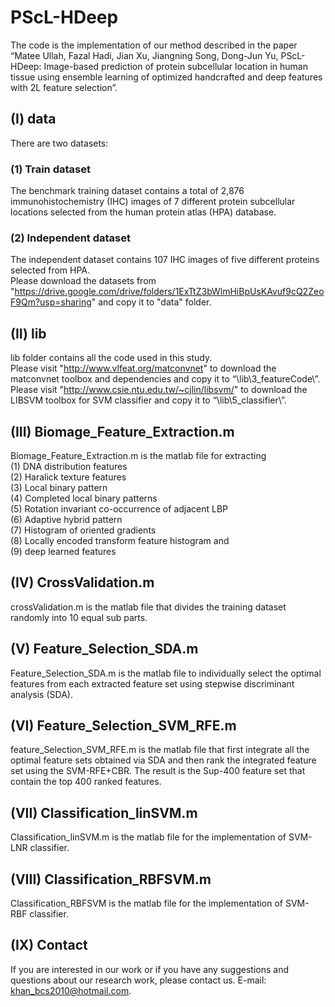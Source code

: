 # PScL-HDeep
The code is the implementation of our method described in the paper “Matee Ullah, Fazal Hadi, Jian Xu, Jiangning Song, Dong-Jun Yu, PScL-HDeep: Image-based prediction of protein subcellular location in human tissue using ensemble learning of optimized handcrafted and deep features with 2L feature selection”.
## (I)	data
There are two datasets:
### (1)	Train dataset
The benchmark training dataset contains a total of 2,876 immunohistochemistry (IHC) images of 7 different protein subcellular locations selected from the human protein atlas (HPA) database.
### (2)	Independent dataset
The independent dataset contains 107 IHC images of five different proteins selected from HPA. <br />
Please download the datasets from "https://drive.google.com/drive/folders/1ExTtZ3bWlmHiBpUsKAvuf9cQ2ZeoF9Qm?usp=sharing" and copy it to "data" folder.
## (II)	lib
lib folder contains all the code used in this study.<br />
Please visit "http://www.vlfeat.org/matconvnet" to download the matconvnet toolbox and dependencies and copy it to “\lib\3_featureCode\”. <br />
Please visit "http://www.csie.ntu.edu.tw/~cjlin/libsvm/" to download the LIBSVM toolbox for SVM classifier and copy it to “\lib\5_classifier\”.
## (III)	Biomage_Feature_Extraction.m
Biomage_Feature_Extraction.m is the matlab file for extracting <br />
(1)	DNA distribution features <br />
(2)	Haralick texture features <br />
(3)	Local binary pattern <br />
(4)	Completed local binary patterns <br />
(5)	Rotation invariant co-occurrence of adjacent LBP <br />
(6)	Adaptive hybrid pattern <br />
(7)	Histogram of oriented gradients <br />
(8)	Locally encoded transform feature histogram and <br /> 
(9)	deep learned features
## (IV)	CrossValidation.m
crossValidation.m is the matlab file that divides the training dataset randomly into 10 equal sub parts.
## (V)	Feature_Selection_SDA.m
Feature_Selection_SDA.m is the matlab file to individually select the optimal features from each extracted feature set using stepwise discriminant analysis (SDA).
## (VI)	Feature_Selection_SVM_RFE.m
feature_Selection_SVM_RFE.m is the matlab file that first integrate all the optimal feature sets obtained via SDA and then rank the integrated feature set using the SVM-RFE+CBR. The result is the Sup-400 feature set that contain the top 400 ranked features.
## (VII)	Classification_linSVM.m
Classification_linSVM.m is the matlab file for the implementation of SVM-LNR classifier.
## (VIII)	Classification_RBFSVM.m
Classification_RBFSVM is the matlab file for the implementation of SVM-RBF classifier.
## (IX)	Contact
If you are interested in our work or if you have any suggestions and questions about our research work, please contact us. E-mail: khan_bcs2010@hotmail.com.
